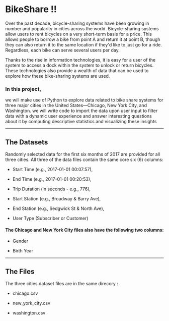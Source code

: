 # **BikeShare !!**

Over the past decade, bicycle-sharing systems have been growing in number and popularity in cities across the world. Bicycle-sharing systems allow users to rent bicycles on a very short-term basis for a price. This allows people to borrow a bike from point A and return it at point B, though they can also return it to the same location if they'd like to just go for a ride. Regardless, each bike can serve several users per day.


Thanks to the rise in information technologies, it is easy for a user of the system to access a dock within the system to unlock or return bicycles. These technologies also provide a wealth of data that can be used to explore how these bike-sharing systems are used.


### In this project,

we will make use of Python to explore data related to bike share systems for three major cities in the United States—Chicago, New York City, and Washington. 
we will write code to import the data upon user input to filter data with a dynamic user experience and answer interesting questions about it by computing descriptive statistics and visualizing these insights 

__________________________________________

## **The Datasets**

Randomly selected data for the first six months of 2017 are provided for all three cities. All three of the data files contain the same core six (6) columns:

- Start Time (e.g., 2017-01-01 00:07:57),

- End Time (e.g., 2017-01-01 00:20:53),

- Trip Duration (in seconds - e.g., 776),

- Start Station (e.g., Broadway & Barry Ave),

- End Station (e.g., Sedgwick St & North Ave),

- User Type (Subscriber or Customer)

#### The Chicago and New York City files also have the following two columns:

- Gender

- Birth Year

__________________________________________

## **The Files**

The three cities dataset files are in the same direcory :

- chicago.csv

- new_york_city.csv

- washington.csv

